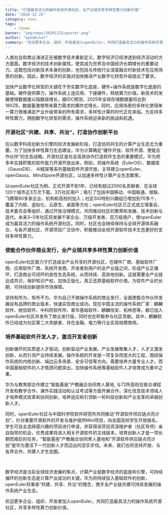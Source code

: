 ```yaml
---
title: "打造最具活力的操作系统开源社区，全产业链共享多样性算力创新价值"
date: "2020-12-25"
category: news
tags:
    - theme
banner: "img/news/20201225/poster.png"
author: "openEuler"
summary: "欢迎更多企业、组织、开发者加入openEuler，共同打造最具活力的操作系统开源社区，共享多样性算力创新价值"
---
```


<div class="markdown">

人类社会和商业演进正在被数字技术重新定义，数字经济已经渗透到经济活动的方方面面。数字经济的技术创新属性，使其成为世界及中国经济长期增长的重要动力。这既包括对新技术本身的创新，也包括与传统行业深度融合时新技术在应用场景的创新。因此，数字经济的实施对加快推进产业数字化转型升级提出了要求。

加快产业数字化转型的关键在于夯实数字化底座，硬件+操作系统是数字化底座的基础。硬件提供算力，操作系统上连应用、下接硬件，释放算力价值。新技术的发展使得数据量以指数级增长，据IDC预测，2025年全球存储数据量将达到180ZB，数据量激增带来算力需求的爆炸式增长，同时，应用场景的多样化使得单一算力很难满足产业升级带来的所有需求，多样性计算的时代正在来临。为支持多样性算力，拥抱数字化转型的需求，操作系统迎来新的挑战和机遇。

### 开源社区“共建、共享、共治”，打造协作创新平台

在以数字科技创新为引擎的经济发展新阶段，打造协同共生的计算产业生态尤为重要。为了加快多样性算力生态建设，华为计算确定“硬件开放、软件开源、使能合作伙伴”的生态战略。开源社区是社会高效协作打造软件生态的重要模式，华为把多年实践积累的软件能力开源开放出来，例如，将操作系统（EulerOS）、数据库（GaussDB）、 AI框架等系列基础软件开源开放，主导建立openEuler、openGauss、MindSpore开源社区，以加速多样性计算产业生态繁荣。

以openEuler社区为例，正式开源不到1年，已经有超过2000名贡献者、在全球120个城市近3万次下载、3万社区用户；吸引了包括中国移动、中国联通、银联、飞腾等60多家企业、机构和高校的加入；社区SIG特别兴趣组已增加到70多个，覆盖了内核、虚拟化、云原生、桌面等方向；openEuler社区已正式成立理事会、技术委员会等组织，通过开放治理模式，共同推动社区的繁荣和发展、技术创新与迭代。未来3~5年社区将发展千家企业、万级开发者、百万级用户，使openEuler成为最具活力的操作系统开源社区。同时，社区也会继续保持与全球开源体系融合，与各开源社区、开源项目广泛协作，积极推动全球开源软件技术生态更好的支持多样性算力。

### 使能合作伙伴商业发行，全产业链共享多样性算力创新价值

openEuler社区致力于打造成全产业共享的开源社区，在硬件厂商、基础软件厂商、应用软件厂商、系统开发商、开发者到用户的全产业链之间，形成产业正循环，打造商业可闭环的良性生态系统，从而持续、高效地创新。这就需要全产业链达成共识，保护知识产权，加快正版化，真正还原基础软件价值，为软件产业的长期、可持续创新提供市场保障。

坚持有所为、有所不为，华为自己不做操作系统的商业发行，全面使能合作伙伴发展自有品牌的商业版本，快速实现商业成功。现在中国主流的操作系统厂家：麒麟软件、统信软件、中科院软件所、普华基础软件、麒麟信安、拓林思等，都已加入openEuler社区并发布了商业发行版，同时也在积极参与社区贡献。其中，麒麟软件已经成为社区第二大贡献者、并在金融、电力等行业实现规模商用。

### 培养基础软件开发人才，激活开发者创新

创新循环的实质是人才驱动。创新驱动产业发展，产业发展聚集人才，人才又激发创新，从而引领产业持续发展。操作系统的开发是一项复杂而庞大的工程，围绕操作系统的内核创新、端边云多场景、安全可信等方向，需要培养大量专业人才。而中国基础软件的人才瓶颈问题突出，加快操作系统等基础软件人才培育成为重中之重。

华为与教育部合作建立“智能基座”产教融合协同育人基地, 与72所高校在联合课程开发和教学合作、课外实践活动和认证考试等方面开展合作，深化信息技术领域人才培养模式改革和协同创新，培养适应和引领新一轮科技创新和产业变革的卓越创新人才。

同时，openEuler社区与中国科学院软件研究所共同推动“开源软件供应链点亮计划”，针对重要开源软件的开发与维护提供Mini项目，向全国高校学生开放报名，学生可自主选择感兴趣的项目进行申请，并获得该项目资深维护者（社区导师）亲自指导的机会，优秀成果将进入相关开源软件的主线版本。培育创新人才是一项长期而艰巨的任务，“智能基座”产教融合协同育人基地和“开源软件供应链点亮计划”是华为激活下一代创新人才而迈出的坚实步伐。未来，我们也将坚持开放、与各界合作，共建人才生态圈。

<br>

数字经济是当前全球经济发展的焦点，计算产业是数字经济的底座和引擎，可持续循环的创新生态是计算产业成功的关键。华为将持续投入基础软件的创新，openEuler将秉承“共建、共享、共治”的理念，携手全产业链共建可持续发展的操作系统产业生态。

欢迎更多企业、组织、开发者加入openEuler，共同打造最具活力的操作系统开源社区，共享多样性算力创新价值。

</div>